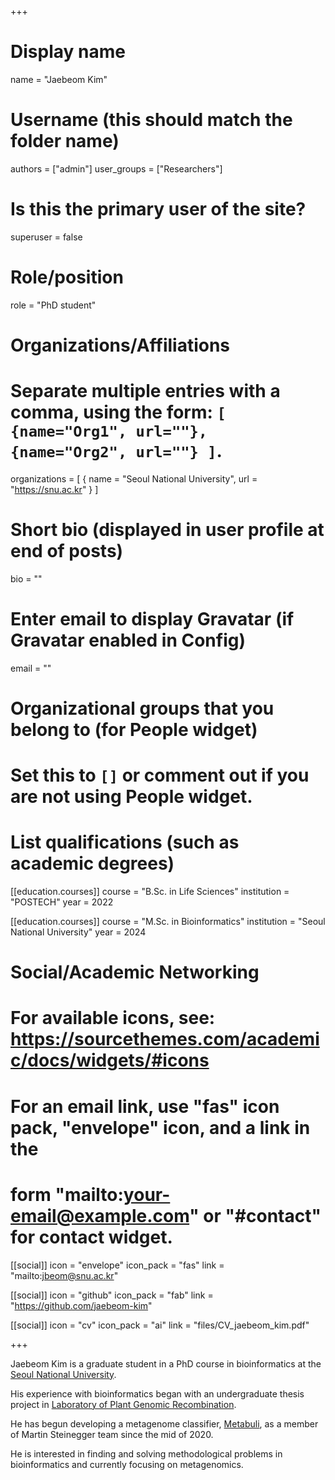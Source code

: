 +++

# Display name
name = "Jaebeom Kim"

# Username (this should match the folder name)
authors = ["admin"]
user_groups = ["Researchers"]
# Is this the primary user of the site?
superuser = false

# Role/position
role = "PhD student"

# Organizations/Affiliations
#   Separate multiple entries with a comma, using the form: `[ {name="Org1", url=""}, {name="Org2", url=""} ]`.
organizations = [ { name = "Seoul National University", url = "https://snu.ac.kr" } ]

# Short bio (displayed in user profile at end of posts)
bio = ""

# Enter email to display Gravatar (if Gravatar enabled in Config)
email = ""


# Organizational groups that you belong to (for People widget)
#   Set this to `[]` or comment out if you are not using People widget.


# List qualifications (such as academic degrees)

[[education.courses]]
  course = "B.Sc. in Life Sciences"
  institution = "POSTECH"
  year = 2022

[[education.courses]]
  course = "M.Sc. in Bioinformatics"
  institution = "Seoul National University"
  year = 2024
  
# Social/Academic Networking
# For available icons, see: https://sourcethemes.com/academic/docs/widgets/#icons
#   For an email link, use "fas" icon pack, "envelope" icon, and a link in the
#   form "mailto:your-email@example.com" or "#contact" for contact widget.

[[social]]
  icon = "envelope"
  icon_pack = "fas"
  link = "mailto:jbeom@snu.ac.kr"

[[social]]
  icon = "github"
  icon_pack = "fab"
  link = "https://github.com/jaebeom-kim"

[[social]]
  icon = "cv"
  icon_pack = "ai"
  link = "files/CV_jaebeom_kim.pdf"

+++

Jaebeom Kim is a graduate student in a PhD course in bioinformatics at the [Seoul National University](http://ipbi.snu.ac.kr/).

His experience with bioinformatics began with an undergraduate thesis project in [Laboratory of Plant Genomic Recombination](https://www.pgr.postech.ac.kr).

He has begun developing a metagenome classifier, [Metabuli](https://github.com/steineggerlab/Metabuli), as a member of Martin Steinegger team since the mid of 2020.

He is interested in finding and solving methodological problems in bioinformatics and currently focusing on metagenomics.
